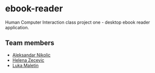 # ebook-reader
Human Computer Interaction class project one - desktop ebook reader application.

## Team members
* [Aleksandar Nikolic](https://github.com/aleknik)
* [Helena Zecevic](https://github.com/helenazecevic)
* [Luka Maletin](https://github.com/lukamaletin)
